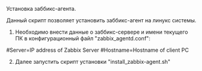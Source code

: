 Установка заббикс-агента.

Данный скрипт позволяет установить заббикс-агент на линукс системы.

1) Необходимо внести данные о заббикс-сервере и имени текущего ПК в конфигурационный файл "zabbix_agentd.conf":

#Server=IP address of Zabbix Server
#Hostname=Hostname of client PC

2) Далее запустить скрипт установки "install_zabbix-agent.sh"
